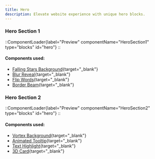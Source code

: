 ```yaml
---
title: Hero
description: Elevate website experience with unique hero blocks.
---
```


### Hero Section 1

::ComponentLoader{label="Preview" componentName="HeroSection1" type="blocks" id="hero"}
::

#### Components used:

- [Falling Stars Background](https://unite-ui.com/components/backgrounds/falling-stars){target="_blank"}
- [Blur Reveal](https://unite-ui.com/components/text-animations/blur-reveal){target="_blank"}
- [Flip Words](https://unite-ui.com/components/text-animations/flip-words){target="_blank"}
- [Border Beam](https://unite-ui.com/components/special-effects/border-beam){target="_blank"}

### Hero Section 2

::ComponentLoader{label="Preview" componentName="HeroSection2" type="blocks" id="hero"}
::

#### Components used:

- [Vortex Background](https://unite-ui.com/components/backgrounds/vortex){target="_blank"}
- [Animated Tooltip](https://unite-ui.com/components/miscellaneous/animated-tooltip){target="_blank"}
- [Text Highlight](https://unite-ui.com/components/text-animations/text-highlight){target="_blank"}
- [3D Card](https://unite-ui.com/components/cards/3d-card){target="_blank"}

